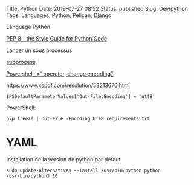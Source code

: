 Title: Python
Date: 2019-07-27 08:52
Status: published
Slug: Dev/python
Tags: Languages, Python, Pelican, Django

Language Python

[PEP 8 - the Style Guide for Python Code](https://pep8.org/)

Lancer un sous processus

[subprocess](https://docs.python.org/3.5/library/subprocess.html)


[Powershell '>' operator, change encoding?](https://stackoverflow.com/questions/24771402/powershell-operator-change-encoding)

https://www.xspdf.com/resolution/53213676.html

    $PSDefaultParameterValues['Out-File:Encoding'] = 'utf8'

PowerShell:

    pip freeze | Out-File -Encoding UTF8 requirements.txt

# YAML


Installation de la version de python par défaut

	sudo update-alternatives --install /usr/bin/python python /usr/bin/python3 10
